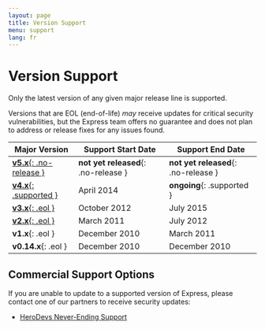 ```yaml
---
layout: page
title: Version Support
menu: support
lang: fr
---
```


# Version Support

Only the latest version of any given major release line is supported.

Versions that are EOL (end-of-life) _may_ receive updates for critical security vulnerabilities, but the Express team offers no guarantee and does not plan to address or release fixes for any issues found.

| Major Version | Support Start Date | Support End Date |
| -- | -- | -- |
| [**v5.x**{: .no-release }](/{{page.lang}}/5x/api.html) | **not yet released**{: .no-release } | **not yet released**{: .no-release } |
| [**v4.x**{: .supported }](/{{page.lang}}/4x/api.html) | April 2014 | **ongoing**{: .supported } |
| [**v3.x**{: .eol }](/{{page.lang}}/3x/api.html) | October 2012 | July 2015 |
| [**v2.x**{: .eol }](/{{page.lang}}/2x/) | March 2011 | July 2012 |
| **v1.x**{: .eol } | December 2010 | March 2011 |
| **v0.14.x**{: .eol } | December 2010 | December 2010 |

## Commercial Support Options

If you are unable to update to a supported version of Express, please contact one of our partners to receive security updates:

 - [HeroDevs Never-Ending Support](http://www.herodevs.com/support/express-nes?utm_source=expressjs&utm_medium=link&utm_campaign=express_eol_page)
